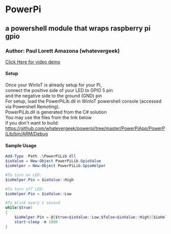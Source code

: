 # PowerPi
## a powershell module that wraps raspberry pi gpio
### Author: Paul Lorett Amazona (whatevergeek)

[Click Here for video demo](https://www.instagram.com/p/BG1qOs_MXQN/?taken-by=what3v3rg33k)


#### Setup 
Once your WinIoT is already setup for your Pi,  
connect the positive side of your LED to GPIO 5 pin  
and the negative side to the ground (GND) pin  
For setup, load the PowerPiLib.dll in WinIoT powershell   console (accessed via Powershell Remoting).   
PowerPiLib.dll is generated from the C# solution  
You may use the files from the link below  
 if you don't want to build:  
https://github.com/whatevergeek/powerpi/tree/master/PowerPiApp/PowerPiLib/bin/ARM/Debug


#### Sample Usage
```powershell
Add-Type -Path .\PowerPiLib.dll
$ioValue = New-Object PowerPiLib.GpioValue
$ioHelper = New-Object PowerPiLib.GpioHelper

#To turn on LED:
$ioHelper.Pin = $ioValue::High

#To turn off LED:
$ioHelper.Pin = $ioValue::Low 

#To blink every 1 second
while($true)
{
    $ioHelper.Pin = @{$true=$ioValue::Low;$false=$ioValue::High}[$ioHelper.Pin -eq $ioValue::High]  
    start-sleep -m 1000
}

```